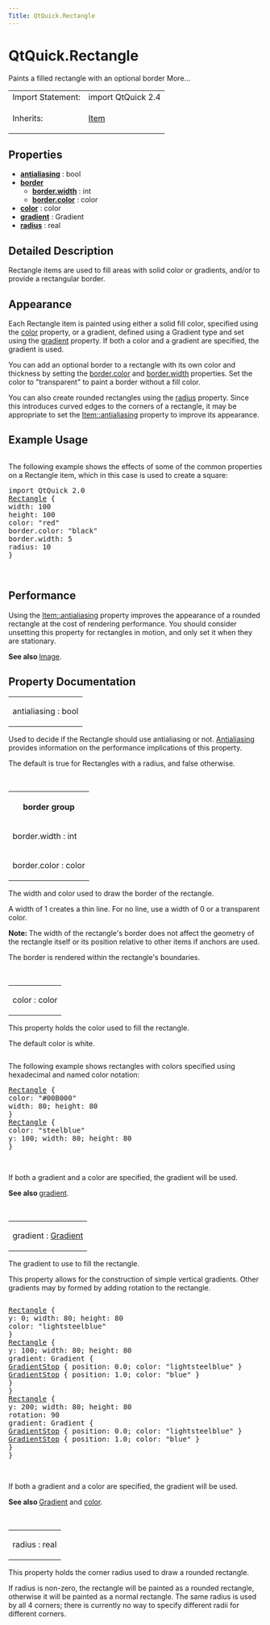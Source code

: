```yaml
---
Title: QtQuick.Rectangle
---
```


# QtQuick.Rectangle

<span class="subtitle"></span>
<!-- $$$Rectangle-brief -->
<p>Paints a filled rectangle with an optional border More...</p>
<!-- @@@Rectangle -->
<table class="alignedsummary">
<tr><td class="memItemLeft rightAlign topAlign"> Import Statement:</td><td class="memItemRight bottomAlign"> import QtQuick 2.4</td></tr><tr><td class="memItemLeft rightAlign topAlign"> Inherits:</td><td class="memItemRight bottomAlign"> <p><a href="QtQuick.Item.md">Item</a></p>
</td></tr></table><ul>
</ul>
<h2 id="properties">Properties</h2>
<ul>
<li class="fn"><b><b><a href="#antialiasing-prop">antialiasing</a></b></b> : bool</li>
<li class="fn"><b><b><a href="#border-prop">border</a></b></b><ul>
<li class="fn"><b><b><a href="#border.width-prop">border.width</a></b></b> : int</li>
<li class="fn"><b><b><a href="#border.color-prop">border.color</a></b></b> : color</li>
</ul>
</li>
<li class="fn"><b><b><a href="#color-prop">color</a></b></b> : color</li>
<li class="fn"><b><b><a href="#gradient-prop">gradient</a></b></b> : Gradient</li>
<li class="fn"><b><b><a href="#radius-prop">radius</a></b></b> : real</li>
</ul>
<!-- $$$Rectangle-description -->
<h2 id="details">Detailed Description</h2>
</p>
<p>Rectangle items are used to fill areas with solid color or gradients, and/or to provide a rectangular border.</p>
<h2 id="appearance">Appearance</h2>
<p>Each Rectangle item is painted using either a solid fill color, specified using the <a href="#color-prop">color</a> property, or a gradient, defined using a Gradient type and set using the <a href="#gradient-prop">gradient</a> property. If both a color and a gradient are specified, the gradient is used.</p>
<p>You can add an optional border to a rectangle with its own color and thickness by setting the <a href="#border.color-prop">border.color</a> and <a href="#border.width-prop">border.width</a> properties. Set the color to &quot;transparent&quot; to paint a border without a fill color.</p>
<p>You can also create rounded rectangles using the <a href="#radius-prop">radius</a> property. Since this introduces curved edges to the corners of a rectangle, it may be appropriate to set the <a href="QtQuick.Item.md#antialiasing-prop">Item::antialiasing</a> property to improve its appearance.</p>
<h2 id="example-usage">Example Usage</h2>
<p><img src="https://developer.ubuntu.com/static/devportal_uploaded/66e4baed-5bdf-4a26-a618-38afa850c0b5-../QtQuick.Rectangle/images/declarative-rect.png" alt="" /></p>
<p>The following example shows the effects of some of the common properties on a Rectangle item, which in this case is used to create a square:</p>
<pre class="qml">import QtQuick 2.0
<span class="type"><a href="index.html">Rectangle</a></span> {
<span class="name">width</span>: <span class="number">100</span>
<span class="name">height</span>: <span class="number">100</span>
<span class="name">color</span>: <span class="string">&quot;red&quot;</span>
<span class="name">border</span>.color: <span class="string">&quot;black&quot;</span>
<span class="name">border</span>.width: <span class="number">5</span>
<span class="name">radius</span>: <span class="number">10</span>
}</pre>
<br style="clear: both" />
<h2 id="performance">Performance</h2>
<p>Using the <a href="QtQuick.Item.md#antialiasing-prop">Item::antialiasing</a> property improves the appearance of a rounded rectangle at the cost of rendering performance. You should consider unsetting this property for rectangles in motion, and only set it when they are stationary.</p>
<p><b>See also </b><a href="QtQuick.imageelements/#image">Image</a>.</p>
<!-- @@@Rectangle -->
<h2>Property Documentation</h2>
<!-- $$$antialiasing -->
<table class="qmlname"><tr valign="top" id="antialiasing-prop"><td class="tblQmlPropNode"><p><span class="name">antialiasing</span> : <span class="type">bool</span></p></td></tr></table><p>Used to decide if the Rectangle should use antialiasing or not. <a href="QtQuick.qtquick-visualcanvas-scenegraph-renderer.md#antialiasing">Antialiasing</a> provides information on the performance implications of this property.</p>
<p>The default is true for Rectangles with a radius, and false otherwise.</p>
<!-- @@@antialiasing -->
<br/>
<!-- $$$border -->
<table class="qmlname"><tr valign="top" id="border-prop"><th class="centerAlign"><p><b>border group</b></p></th></tr><tr valign="top" id="border.width-prop"><td class="tblQmlPropNode"><p><span class="name">border.width</span> : <span class="type">int</span></p></td></tr><tr valign="top" id="border.color-prop"><td class="tblQmlPropNode"><p><span class="name">border.color</span> : <span class="type">color</span></p></td></tr></table><p>The width and color used to draw the border of the rectangle.</p>
<p>A width of 1 creates a thin line. For no line, use a width of 0 or a transparent color.</p>
<p><b>Note: </b>The width of the rectangle's border does not affect the geometry of the rectangle itself or its position relative to other items if anchors are used.</p><p>The border is rendered within the rectangle's boundaries.</p>
<!-- @@@border -->
<br/>
<!-- $$$color -->
<table class="qmlname"><tr valign="top" id="color-prop"><td class="tblQmlPropNode"><p><span class="name">color</span> : <span class="type">color</span></p></td></tr></table><p>This property holds the color used to fill the rectangle.</p>
<p>The default color is white.</p>
<p><img src="https://developer.ubuntu.com/static/devportal_uploaded/937aef2b-c243-49eb-860b-663be73da2c2-../QtQuick.Rectangle/images/rect-color.png" alt="" /></p>
<p>The following example shows rectangles with colors specified using hexadecimal and named color notation:</p>
<pre class="qml"><span class="type"><a href="index.html">Rectangle</a></span> {
<span class="name">color</span>: <span class="string">&quot;#00B000&quot;</span>
<span class="name">width</span>: <span class="number">80</span>; <span class="name">height</span>: <span class="number">80</span>
}
<span class="type"><a href="index.html">Rectangle</a></span> {
<span class="name">color</span>: <span class="string">&quot;steelblue&quot;</span>
<span class="name">y</span>: <span class="number">100</span>; <span class="name">width</span>: <span class="number">80</span>; <span class="name">height</span>: <span class="number">80</span>
}</pre>
<br style="clear: both" /><p>If both a gradient and a color are specified, the gradient will be used.</p>
<p><b>See also </b><a href="#gradient-prop">gradient</a>.</p>
<!-- @@@color -->
<br/>
<!-- $$$gradient -->
<table class="qmlname"><tr valign="top" id="gradient-prop"><td class="tblQmlPropNode"><p><span class="name">gradient</span> : <span class="type"><a href="QtQuick.Gradient.md">Gradient</a></span></p></td></tr></table><p>The gradient to use to fill the rectangle.</p>
<p>This property allows for the construction of simple vertical gradients. Other gradients may by formed by adding rotation to the rectangle.</p>
<p><img src="https://developer.ubuntu.com/static/devportal_uploaded/a615a49d-9ac6-43d1-8f7f-88c6cfc85015-../QtQuick.Rectangle/images/declarative-rect_gradient.png" alt="" /></p>
<pre class="qml"><span class="type"><a href="index.html">Rectangle</a></span> {
<span class="name">y</span>: <span class="number">0</span>; <span class="name">width</span>: <span class="number">80</span>; <span class="name">height</span>: <span class="number">80</span>
<span class="name">color</span>: <span class="string">&quot;lightsteelblue&quot;</span>
}
<span class="type"><a href="index.html">Rectangle</a></span> {
<span class="name">y</span>: <span class="number">100</span>; <span class="name">width</span>: <span class="number">80</span>; <span class="name">height</span>: <span class="number">80</span>
<span class="name">gradient</span>: <span class="name">Gradient</span> {
<span class="type"><a href="QtQuick.GradientStop.md">GradientStop</a></span> { <span class="name">position</span>: <span class="number">0.0</span>; <span class="name">color</span>: <span class="string">&quot;lightsteelblue&quot;</span> }
<span class="type"><a href="QtQuick.GradientStop.md">GradientStop</a></span> { <span class="name">position</span>: <span class="number">1.0</span>; <span class="name">color</span>: <span class="string">&quot;blue&quot;</span> }
}
}
<span class="type"><a href="index.html">Rectangle</a></span> {
<span class="name">y</span>: <span class="number">200</span>; <span class="name">width</span>: <span class="number">80</span>; <span class="name">height</span>: <span class="number">80</span>
<span class="name">rotation</span>: <span class="number">90</span>
<span class="name">gradient</span>: <span class="name">Gradient</span> {
<span class="type"><a href="QtQuick.GradientStop.md">GradientStop</a></span> { <span class="name">position</span>: <span class="number">0.0</span>; <span class="name">color</span>: <span class="string">&quot;lightsteelblue&quot;</span> }
<span class="type"><a href="QtQuick.GradientStop.md">GradientStop</a></span> { <span class="name">position</span>: <span class="number">1.0</span>; <span class="name">color</span>: <span class="string">&quot;blue&quot;</span> }
}
}</pre>
<br style="clear: both" /><p>If both a gradient and a color are specified, the gradient will be used.</p>
<p><b>See also </b><a href="QtQuick.Gradient.md">Gradient</a> and <a href="#color-prop">color</a>.</p>
<!-- @@@gradient -->
<br/>
<!-- $$$radius -->
<table class="qmlname"><tr valign="top" id="radius-prop"><td class="tblQmlPropNode"><p><span class="name">radius</span> : <span class="type">real</span></p></td></tr></table><p>This property holds the corner radius used to draw a rounded rectangle.</p>
<p>If radius is non-zero, the rectangle will be painted as a rounded rectangle, otherwise it will be painted as a normal rectangle. The same radius is used by all 4 corners; there is currently no way to specify different radii for different corners.</p>
<!-- @@@radius -->
<br/>
